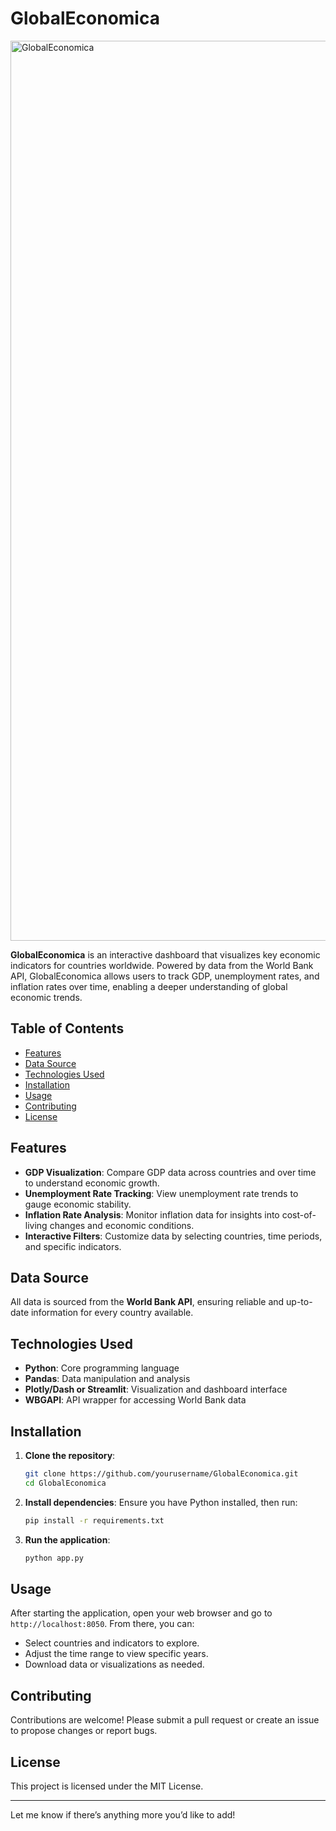 # GlobalEconomica

<!-- Optional: add a link to a screenshot image -->
<img width="1440" alt="GlobalEconomica" src="https://github.com/user-attachments/assets/82a15a1e-c275-45b5-8912-1369c59d2d99">


**GlobalEconomica** is an interactive dashboard that visualizes key economic indicators for countries worldwide. Powered by data from the World Bank API, GlobalEconomica allows users to track GDP, unemployment rates, and inflation rates over time, enabling a deeper understanding of global economic trends.

## Table of Contents
- [Features](#features)
- [Data Source](#data-source)
- [Technologies Used](#technologies-used)
- [Installation](#installation)
- [Usage](#usage)
- [Contributing](#contributing)
- [License](#license)

## Features
- **GDP Visualization**: Compare GDP data across countries and over time to understand economic growth.
- **Unemployment Rate Tracking**: View unemployment rate trends to gauge economic stability.
- **Inflation Rate Analysis**: Monitor inflation data for insights into cost-of-living changes and economic conditions.
- **Interactive Filters**: Customize data by selecting countries, time periods, and specific indicators.

## Data Source
All data is sourced from the **World Bank API**, ensuring reliable and up-to-date information for every country available.

## Technologies Used
- **Python**: Core programming language
- **Pandas**: Data manipulation and analysis
- **Plotly/Dash or Streamlit**: Visualization and dashboard interface
- **WBGAPI**: API wrapper for accessing World Bank data

## Installation

1. **Clone the repository**:
   ```bash
   git clone https://github.com/yourusername/GlobalEconomica.git
   cd GlobalEconomica
   ```

2. **Install dependencies**:
   Ensure you have Python installed, then run:
   ```bash
   pip install -r requirements.txt
   ```

3. **Run the application**:
   ```bash
   python app.py
   ```

## Usage
After starting the application, open your web browser and go to `http://localhost:8050`. From there, you can:
- Select countries and indicators to explore.
- Adjust the time range to view specific years.
- Download data or visualizations as needed.

## Contributing
Contributions are welcome! Please submit a pull request or create an issue to propose changes or report bugs.

## License
This project is licensed under the MIT License.

--- 

Let me know if there’s anything more you’d like to add!
